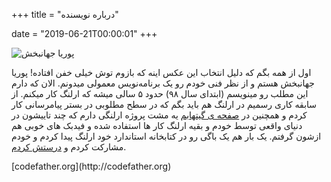 +++
title = "درباره نویسنده"

date = "2019-06-21T00:00:01"
+++

![پوریا جهانبخش](/posts/images/erlang-fa.ir-about-the-author-01.jpg)

اول از همه بگم که دلیل انتخاب این عکس اینه که بازوم توش خیلی خفن افتاده! پوریا جهانبخش هستم و از نظر فنی خودم رو یک برنامه‌نویس معمولی میدونم. الان که دارم این مطلب رو مینویسم (ابتدای سال ۹۸) حدود ۵ سالی میشه که ارلنگ کار میکنم. از سابقه کاری رسمیم در ارلنگ هم باید بگم که در سطح مطلوبی در بستر پیامرسانی کار کردم و همچنین در [صفحه ی گیتهابم](https://github.com/Pouriya-Jahanbakhsh?tab=repositories&language=erlang&type=source) یه مشت پروژه ارلنگی دارم که چند تاییشون در دنیای واقعی توسط خودم و بقیه ارلنگ کار ها استفاده شده و فیدبک های خوبی هم ازشون گرفتم. یک بار هم یک باگی رو در کتابخانه استاندارد خود ارلنگ پیدا کردم و خودم مشارکت کردم و [درستش کردم](https://github.com/erlang/otp/commit/eefcc985530acbd5cc4c97b6e4f537492fd61622#diff-f1d31bd7a3ecebdaaf2f08eabecdbdb3).
<p style="text-align:left">[codefather.org](http://codefather.org)</p>
